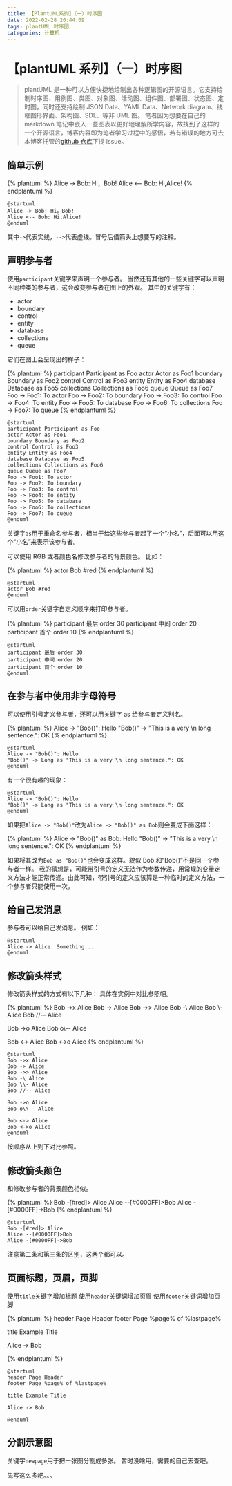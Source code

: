 ```yaml
---
title: 【PlantUML系列】（一）时序图
date: 2022-02-28 20:44:09
tags: plantUML 时序图
categories: 计算机
---
```


# 【plantUML 系列】（一）时序图

> plantUML 是一种可以方便快捷地绘制出各种逻辑图的开源语言。它支持绘制时序图、用例图、类图、对象图、活动图、组件图、部署图、状态图、定时图，同时还支持绘制 JSON Data、YAML Data、Network diagram、线框图形界面、架构图、SDL、等非 UML 图。
> 笔者因为想要在自己的 markdown 笔记中嵌入一些图表以更好地理解所学内容，故找到了这样的一个开源语言，博客内容即为笔者学习过程中的感悟，若有错误的地方可去本博客托管的[github 仓库](https://github.com/transparent-reid/MyBlog)下提 issue。

## 简单示例

{% plantuml %}
Alice -> Bob: Hi，Bob!
Alice <-- Bob: Hi,Alice!
{% endplantuml %}

```plantumlcode
@startuml
Alice -> Bob: Hi，Bob!
Alice <-- Bob: Hi,Alice!
@enduml
```

其中`->`代表实线，`-->`代表虚线。冒号后借箭头上想要写的注释。

## 声明参与者

使用`participant`关键字来声明一个参与者。
当然还有其他的一些关键字可以声明不同种类的参与者，这会改变参与者在图上的外观。
其中的关键字有：

- actor
- boundary
- control
- entity
- database
- collections
- queue

它们在图上会呈现出的样子：

{% plantuml %}
participant Participant as Foo
actor Actor as Foo1
boundary Boundary as Foo2
control Control as Foo3
entity Entity as Foo4
database Database as Foo5
collections Collections as Foo6
queue Queue as Foo7
Foo -> Foo1: To actor
Foo -> Foo2: To boundary
Foo -> Foo3: To control
Foo -> Foo4: To entity
Foo -> Foo5: To database
Foo -> Foo6: To collections
Foo -> Foo7: To queue
{% endplantuml %}

```plantumlcode
@startuml
participant Participant as Foo
actor Actor as Foo1
boundary Boundary as Foo2
control Control as Foo3
entity Entity as Foo4
database Database as Foo5
collections Collections as Foo6
queue Queue as Foo7
Foo -> Foo1: To actor
Foo -> Foo2: To boundary
Foo -> Foo3: To control
Foo -> Foo4: To entity
Foo -> Foo5: To database
Foo -> Foo6: To collections
Foo -> Foo7: To queue
@enduml
```

关键字`as`用于重命名参与者，相当于给这些参与者起了一个“小名”，后面可以用这个“小名”来表示该参与者。

可以使用 RGB 或者颜色名修改参与者的背景颜色。
比如：

{% plantuml %}
actor Bob #red
{% endplantuml %}

```plantumlcode
@startuml
actor Bob #red
@enduml
```

可以用`order`关键字自定义顺序来打印参与者。

{% plantuml %}
participant 最后 order 30
participant 中间 order 20
participant 首个 order 10
{% endplantuml %}

```plantumlcode
@startuml
participant 最后 order 30
participant 中间 order 20
participant 首个 order 10
@enduml
```

## 在参与者中使用非字母符号

可以使用引号定义参与者，还可以用关键字 as 给参与者定义别名。

{% plantuml %}
Alice -> "Bob()": Hello
"Bob()" -> "This is a very \n long sentence.": OK
{% endplantuml %}

```plantumlcode
@startuml
Alice -> "Bob()": Hello
"Bob()" -> Long as "This is a very \n long sentence.": OK
@enduml
```

有一个很有趣的现象：

```plantumlcode
@startuml
Alice -> "Bob()": Hello
"Bob()" -> Long as "This is a very \n long sentence.": OK
@enduml
```

如果把`Alice -> "Bob()"`改为`Alice -> "Bob()" as Bob`则会变成下面这样：

{% plantuml %}
Alice -> "Bob()" as Bob: Hello
"Bob()" -> "This is a very \n long sentence.": OK
{% endplantuml %}

如果将其改为`Bob as "Bob()"`也会变成这样。貌似 Bob 和“Bob()”不是同一个参与者一样。
我的猜想是，可能带引号的定义无法作为参数传递，用常规的变量定义方法才能正常传递。由此可知，带引号的定义应该算是一种临时的定义方法，一个参与者只能使用一次。

## 给自己发消息

参与者可以给自己发消息。
例如：

```plantumlcode
@startuml
Alice -> Alice: Something...
@enduml
```

## 修改箭头样式

修改箭头样式的方式有以下几种：
具体在实例中对比参照吧。

{% plantuml %}
Bob ->x Alice
Bob -> Alice
Bob ->> Alice
Bob -\ Alice
Bob \\- Alice
Bob //-- Alice

Bob ->o Alice
Bob o\\-- Alice

Bob <-> Alice
Bob <->o Alice
{% endplantuml %}

```plantumlcode
@startuml
Bob ->x Alice
Bob -> Alice
Bob ->> Alice
Bob -\ Alice
Bob \\- Alice
Bob //-- Alice

Bob ->o Alice
Bob o\\-- Alice

Bob <-> Alice
Bob <->o Alice
@enduml
```

按顺序从上到下对比参照。

## 修改箭头颜色

和修改参与者的背景颜色相似。

{% plantuml %}
Bob -[#red]> Alice
Alice --[#0000FF]>Bob
Alice -[#0000FF]->Bob
{% endplantuml %}

```plantumlcode
@startuml
Bob -[#red]> Alice
Alice --[#0000FF]>Bob
Alice -[#0000FF]->Bob
```

注意第二条和第三条的区别，这两个都可以。

## 页面标题，页眉，页脚

使用`title`关键字增加标题
使用`header`关键词增加页眉
使用`footer`关键词增加页脚

{% plantuml %}
header Page Header
footer Page %page% of %lastpage%

title Example Title

Alice -> Bob

{% endplantuml %}

```plantumlcode
@startuml
header Page Header
footer Page %page% of %lastpage%

title Example Title

Alice -> Bob

@enduml
```

## 分割示意图

关键字`newpage`用于把一张图分割成多张。
暂时没啥用，需要的自己去查吧。

先写这么多吧。。。
